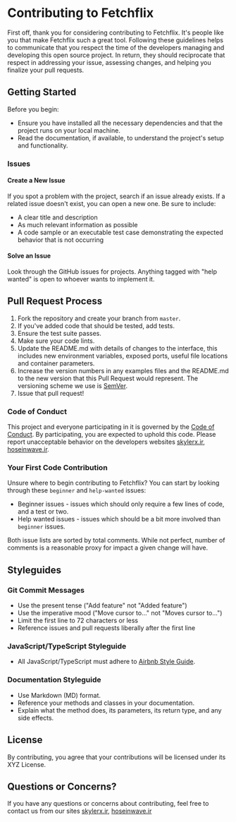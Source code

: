 # Contributing to Fetchflix

First off, thank you for considering contributing to Fetchflix. It's people like you that make Fetchflix such a great tool. Following these guidelines helps to communicate that you respect the time of the developers managing and developing this open source project. In return, they should reciprocate that respect in addressing your issue, assessing changes, and helping you finalize your pull requests.

## Getting Started

Before you begin:

- Ensure you have installed all the necessary dependencies and that the project runs on your local machine.
- Read the documentation, if available, to understand the project's setup and functionality.

### Issues

#### Create a New Issue

If you spot a problem with the project, search if an issue already exists. If a related issue doesn't exist, you can open a new one. Be sure to include:

- A clear title and description
- As much relevant information as possible
- A code sample or an executable test case demonstrating the expected behavior that is not occurring

#### Solve an Issue

Look through the GitHub issues for projects. Anything tagged with "help wanted" is open to whoever wants to implement it.

## Pull Request Process

1. Fork the repository and create your branch from `master`.
2. If you've added code that should be tested, add tests.
3. Ensure the test suite passes.
4. Make sure your code lints.
5. Update the README.md with details of changes to the interface, this includes new environment variables, exposed ports, useful file locations and container parameters.
6. Increase the version numbers in any examples files and the README.md to the new version that this Pull Request would represent. The versioning scheme we use is [SemVer](http://semver.org/).
7. Issue that pull request!

### Code of Conduct

This project and everyone participating in it is governed by the [Code of Conduct](CODE_OF_CONDUCT.md). By participating, you are expected to uphold this code. Please report unacceptable behavior on the developers websites [skylerx.ir](https://skylerx.ir), [hoseinwave.ir](https://hoseinwave.ir).

### Your First Code Contribution

Unsure where to begin contributing to Fetchflix? You can start by looking through these `beginner` and `help-wanted` issues:

- Beginner issues - issues which should only require a few lines of code, and a test or two.
- Help wanted issues - issues which should be a bit more involved than `beginner` issues.

Both issue lists are sorted by total comments. While not perfect, number of comments is a reasonable proxy for impact a given change will have.

## Styleguides

### Git Commit Messages

- Use the present tense ("Add feature" not "Added feature")
- Use the imperative mood ("Move cursor to..." not "Moves cursor to...")
- Limit the first line to 72 characters or less
- Reference issues and pull requests liberally after the first line

### JavaScript/TypeScript Styleguide

- All JavaScript/TypeScript must adhere to [Airbnb Style Guide](https://github.com/airbnb/javascript).

### Documentation Styleguide

- Use Markdown (MD) format.
- Reference your methods and classes in your documentation.
- Explain what the method does, its parameters, its return type, and any side effects.

## License

By contributing, you agree that your contributions will be licensed under its XYZ License.

## Questions or Concerns?

If you have any questions or concerns about contributing, feel free to contact us from our sites [skylerx.ir](https://skylerx.ir), [hoseinwave.ir](https://hoseinwave.ir)
